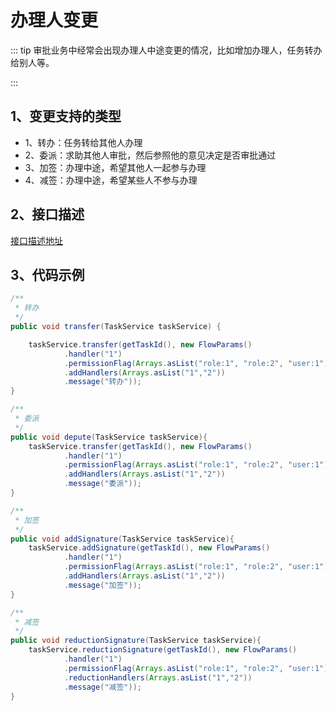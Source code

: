 # 办理人变更
::: tip
审批业务中经常会出现办理人中途变更的情况，比如增加办理人，任务转办给别人等。

:::

## 1、变更支持的类型
- 1、转办：任务转给其他人办理
- 2、委派：求助其他人审批，然后参照他的意见决定是否审批通过
- 3、加签：办理中途，希望其他人一起参与办理
- 4、减签：办理中途，希望某些人不参与办理

## 2、接口描述
[接口描述地址](./api.html#_3-1%E3%80%81%E6%B5%81%E7%A8%8B%E8%B7%B3%E8%BD%AC)
</br>

## 3、代码示例

```java
/**
 * 转办
 */
public void transfer(TaskService taskService) {

    taskService.transfer(getTaskId(), new FlowParams()
            .handler("1")
            .permissionFlag(Arrays.asList("role:1", "role:2", "user:1"))
            .addHandlers(Arrays.asList("1","2"))
            .message("转办"));
}

/**
 * 委派
 */
public void depute(TaskService taskService){
    taskService.transfer(getTaskId(), new FlowParams()
            .handler("1")
            .permissionFlag(Arrays.asList("role:1", "role:2", "user:1"))
            .addHandlers(Arrays.asList("1","2"))
            .message("委派"));
}

/**
 * 加签
 */
public void addSignature(TaskService taskService){
    taskService.addSignature(getTaskId(), new FlowParams()
            .handler("1")
            .permissionFlag(Arrays.asList("role:1", "role:2", "user:1"))
            .addHandlers(Arrays.asList("1","2"))
            .message("加签"));
}

/**
 * 减签
 */
public void reductionSignature(TaskService taskService){
    taskService.reductionSignature(getTaskId(), new FlowParams()
            .handler("1")
            .permissionFlag(Arrays.asList("role:1", "role:2", "user:1"))
            .reductionHandlers(Arrays.asList("1","2"))
            .message("减签"));
}
```
